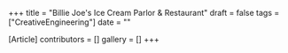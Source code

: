 +++
title = "Billie Joe's Ice Cream Parlor & Restaurant"
draft = false
tags = ["CreativeEngineering"]
date = ""

[Article]
contributors = []
gallery = []
+++